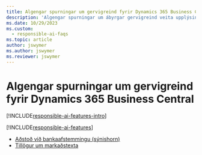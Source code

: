 ```yaml
---
title: Algengar spurningar um gervigreind fyrir Dynamics 365 Business Central
description: 'Algengar spurningar um ábyrgar gervigreind veita upplýsingar um gervigreind tækni sem notuð er í Business Central, ásamt lykilatriðum og upplýsingum um hvernig gervigreind er notuð, hvernig það var prófað og metið og hvers kyns sérstakar takmarkanir.'
ms.date: 10/29/2023
ms.custom:
  - responsible-ai-faqs
ms.topic: article
author: jswymer
ms.author: jswymer
ms.reviewer: jswymer
---
```


# Algengar spurningar um gervigreind fyrir Dynamics 365 Business Central

[!INCLUDE[responsible-ai-features-intro](includes/responsible-ai-intro.md)]

[!INCLUDE[responsible-ai-features](includes/responsible-ai-features.md)]

- [Aðstoð við bankaafstemmingu (sýnishorn)](faqs-bank-reconciliation.md)
- [Tillögur um markaðstexta](faqs-marketing-text.md)
